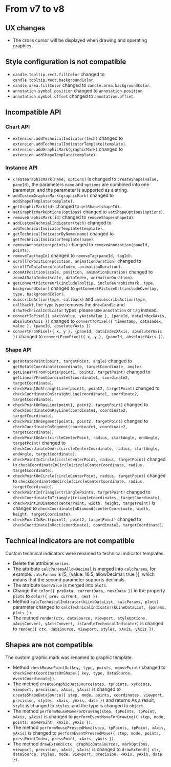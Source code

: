 # From v7 to v8

## UX changes
+ The cross cursor will be displayed when drawing and operating graphics.

## Style configuration is not compatible
+ `candle.tooltip.rect.fillColor` changed to `candle.tooltip.rect.backgroundColor`.
+ `candle.area.fillColor` changed to `candle.area.backgroundColor`.
+ `annotation.symbol.position` changed to `annotation.position`.
+ `annotation.symbol.offset` changed to `annotation.offset`.

## Incompatible API

### Chart API
+ `extension.addTechnicalIndicator(tech)` changed to `extension.addTechnicalIndicatorTemplate(template)`.
+ `extension.addGraphicMark(graphicMark)` changed to `extension.addShapeTemplate(template)`.

### Instance API
+ `createGraphicMark(name, options)` is changed to `createShape(value, paneId)`, the parameters `name` and `options` are combined into one parameter, and the parameter is supported as a string.
+ `addCustomGraphicMark(graphicMark)` changed to `addShapeTemplate(template)`.
+ `getGraphicMark(id)` changed to `getShape(shapeId)`.
+ `setGraphicMarkOptions(options)` changed to `setShapeOptions(options)`.
+ `removeGraphicMark(id)` changed to `removeShape(shapeId)`.
+ `addCustomTechnialIndicator(tech)` changed to `addTechnicalIndicatorTemplate(template)`.
+ `getTechnicalIndicatorByName(name)` changed to `getTechnicalIndicatorTemplate(name)`.
+ `removeAnnotation(points)` changed to `removeAnnotation(paneId, points)`.
+ `removeTag(tagId)` changed to `removeTag(paneId, tagId)`.
+ `scrollToPosition(position, animationDuration)` changed to `scrollToDataIndex(dataIndex, animationDuration)`.
+ `zoomAtPosition(scale, position, animationDuration)` changed to `zoomAtDataIndex(scale, dataIndex, animationDuration)`.
+ `getConvertPictureUrl(includeTooltip, includeGraphicMark, type, backgroundColor)` changed to `getConvertPictureUrl(includeOverlay, type, backgroundColor)`.
+ `subscribeAction(type, callback)` and `unsubscribeAction(type, callback)`, the `type` type removes the `drawCandle` and `drawTechnicalIndicator` types, please use `annotation` or `tag` instead.
+ `convertToPixel({ xAxisValue, yAxisValue }, {paneId, dataIndexXAxis, absoluteYAxis })` changed to `convertToPixel({ timestamp, dataIndex, value }, {paneId, absoluteYAxis })`
+ `convertFromPixel({ x, y }, {paneId, dataIndexXAxis, absoluteYAxis })` changed to `convertFromPixel({ x, y }, {paneId, absoluteYAxis })`.

### Shape API
+ `getRotatePoint(point, targetPoint, angle)` changed to `getRotateCoordinate(coordinate, targetCoordinate, angle)`.
+ `getLinearYFromPoints(point1, point2, targetPoint)` changed to `getLinearYFromCoordinates(coordinate1, coordinate2, targetCoordinate)`.
+ `checkPointOnStraightLine(point1, point2, targetPoint)` changed to `checkCoordinateOnStraightLine(coordinate1, coordinate2, targetCoordinate)`.
+ `checkPointOnRayLine(point1, point2, targetPoint)` changed to `checkCoordinateOnRayLine(coordinate1, coordinate2, targetCoordinate)`.
+ `checkPointOnSegment(point1, point2, targetPoint)` changed to `checkCoordinateOnSegment(coordinate1, coordinate2, targetCoordinate)`.
+ `checkPointOnArc(circleCenterPoint, radius, startAngle, endAngle, targetPoint)` changed to `checkCoordinateOnArc(circleCenterCoordinate, radius, startAngle, endAngle, targetCoordinate)`.
+ `checkPointInCircle(circleCenterPoint, radius, targetPoint)` changed to `checkCoordinateInCircle(circleCenterCoordinate, radius, targetCoordinate)`.
+ `checkPointOnCircle(circleCenterPoint, radius, targetPoint)` changed to `checkCoordinateOnCircle(circleCenterCoordinate, radius, targetCoordinate)`.
+ `checkPointInTriangle(trianglePoints, targetPoint)` changed to `checkCoordinateInTriangle(triangleCoordinates, targetCoordinate)`.
+ `checkPointInDiamond(centerPoint, width, height, targetPoint)` is changed to `checkCoordinateInDiamond(centerCoordinate, width, height, targetCoordinate)`.
+ `checkPointInRect(point1, point2, targetPoint)` changed to `checkCoordinateInRect(coordinate1, coordinate2, targetCoordinate)`.

## Technical indicators are not compatible
Custom technical indicators were renamed to technical indicator templates.
+ Delete the attribute `series`.
+ The attribute `calcParamsAllowDecimal` is merged into `calcParams`, for example: `calcParams` is [5, {value: 10.5, allowDecimal: true }], which means that the second parameter supports decimals.
+ The attribute `baseValue` is merged into `plots`.
+ Change the `color({ preData, currentData, nextData })` in the property `plots` to `color({ prev current, next })`.
+ Method `calcTechnicalIndicator(kLineDataList, calcParams, plots)` parameter changed to `calcTechnicalIndicator(kLineDataList, {params, plots })`.
+ The method `render(ctx, dataSource, viewport, styleOptions, xAxisConvert, yAxisConvert, isCandleTechnicalIndicator)` is changed to `render({ ctx, dataSource, viewport, styles, xAxis, yAxis })`.


## Shapes are not compatible
The custom graphic mark was renamed to graphic template.
+ Method `checkMousePointOn(key, type, points, mousePoint)` changed to `checkEventCoordinateOnShape({ key, type, dataSource, eventCoordinnate})`.
+ The method `createGraphicDataSource(step, tpPoints, xyPoints, viewport, precision, xAxis, yAxis)` is changed to `createShapeDataSource({ step, mode, points, coordinates, viewport, precision, styles, xAxis, yAxis, data })` and returns As a result, `style` is changed to `styles`, and the type is changed to `object`.
+ The method `performMouseMoveForDrawing(step, tpPoints, tpPoint, xAxis, yAxis)` is changed to `performEventMoveForDrawing({ step, mode, points, movePoint, xAxis, yAxis })`.
+ The method `performMousePressedMove(step, tpPoints, tpPoint, xAxis, yAxis)` is changed to `performEventPressedMove({ step, mode, points, pressPointIndex, pressPoint, xAxis, yAxis })`.
+ The method `drawExtend(ctx, graphicDataSources, markOptions, viewport, precision, xAxis, yAxis)` is changed to `drawExtend({ ctx, dataSource, styles, mode, viewport, precision, xAxis, yAxis, data })`.